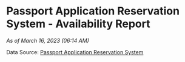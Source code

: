 # Passport Application Reservation System - Availability Report

*As of March 16, 2023 (06:14 AM)*

Data Source: [Passport Application Reservation System](https://eservices.immigration.gov.lk:8443/appointment/pages/reservationApplication.xhtml)
